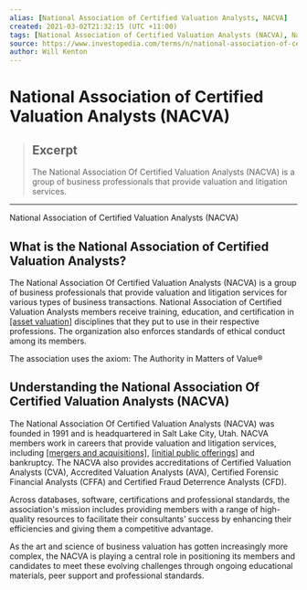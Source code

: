 ```yaml
---
alias: [National Association of Certified Valuation Analysts, NACVA]
created: 2021-03-02T21:32:15 (UTC +11:00)
tags: [National Association of Certified Valuation Analysts (NACVA), National Association of Certified Valuation Analysts (NACVA)]
source: https://www.investopedia.com/terms/n/national-association-of-certified-valuation-analysts.asp
author: Will Kenton
---
```


# National Association of Certified Valuation Analysts (NACVA)

> ## Excerpt
> The National Association Of Certified Valuation Analysts (NACVA) is a group of business professionals that provide valuation and litigation services.

---

National Association of Certified Valuation Analysts (NACVA)
## What is the National Association of Certified Valuation Analysts?

The National Association Of Certified Valuation Analysts (NACVA) is a group of business professionals that provide valuation and litigation services for various types of business transactions. National Association of Certified Valuation Analysts members receive training, education, and certification in [[asset valuation]](https://www.investopedia.com/terms/a/assetvaluation.asp) disciplines that they put to use in their respective professions. The organization also enforces standards of ethical conduct among its members.

The association uses the axiom: The Authority in Matters of Value®

## Understanding the National Association Of Certified Valuation Analysts (NACVA)

The National Association Of Certified Valuation Analysts (NACVA) was founded in 1991 and is headquartered in Salt Lake City, Utah. NACVA members work in careers that provide valuation and litigation services, including [[mergers and acquisitions]](https://www.investopedia.com/terms/m/mergersandacquisitions.asp), [[initial public offerings]](https://www.investopedia.com/terms/i/ipo.asp) and bankruptcy. The NACVA also provides accreditations of Certified Valuation Analysts (CVA), Accredited Valuation Analysts (AVA), Certified Forensic Financial Analysts (CFFA) and Certified Fraud Deterrence Analysts (CFD).

Across databases, software, certifications and professional standards, the association's mission includes providing members with a range of high-quality resources to facilitate their consultants’ success by enhancing their efficiencies and giving them a competitive advantage.

As the art and science of business valuation has gotten increasingly more complex, the NACVA is playing a central role in positioning its members and candidates to meet these evolving challenges through ongoing educational materials, peer support and professional standards.
